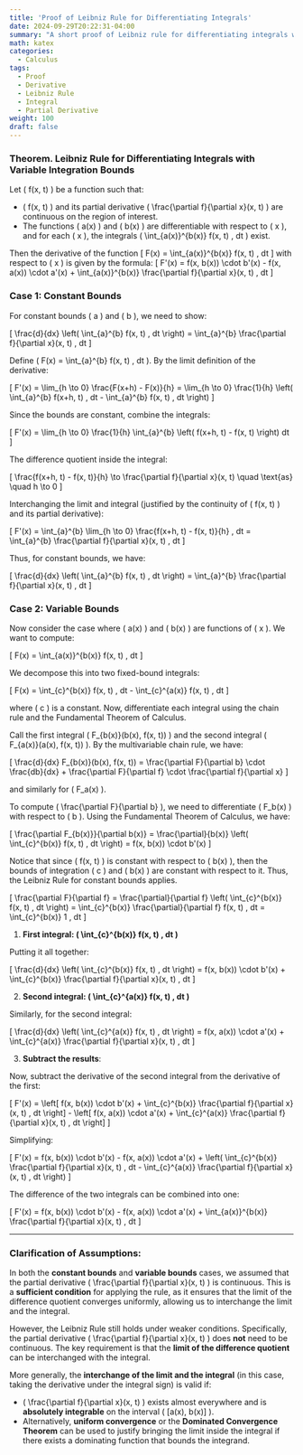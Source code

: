 ```yaml
---
title: 'Proof of Leibniz Rule for Differentiating Integrals'
date: 2024-09-29T20:22:31-04:00
summary: "A short proof of Leibniz rule for differentiating integrals with variable integration bounds."
math: katex
categories:
  - Calculus
tags:
  - Proof
  - Derivative
  - Leibniz Rule
  - Integral
  - Partial Derivative
weight: 100
draft: false
---
```


### Theorem. Leibniz Rule for Differentiating Integrals with Variable Integration Bounds

Let \( f(x, t) \) be a function such that:
- \( f(x, t) \) and its partial derivative \( \frac{\partial f}{\partial x}(x, t) \) are continuous on the region of interest.
- The functions \( a(x) \) and \( b(x) \) are differentiable with respect to \( x \), and for each \( x \), the integrals \( \int_{a(x)}^{b(x)} f(x, t) \, dt \) exist.

Then the derivative of the function
\[
F(x) = \int_{a(x)}^{b(x)} f(x, t) \, dt
\]
with respect to \( x \) is given by the formula:
\[
F'(x) = f(x, b(x)) \cdot b'(x) - f(x, a(x)) \cdot a'(x) + \int_{a(x)}^{b(x)} \frac{\partial f}{\partial x}(x, t) \, dt
\]

### Case 1: Constant Bounds

For constant bounds \( a \) and \( b \), we need to show:

\[
\frac{d}{dx} \left( \int_{a}^{b} f(x, t) \, dt \right) = \int_{a}^{b} \frac{\partial f}{\partial x}(x, t) \, dt
\]

Define \( F(x) = \int_{a}^{b} f(x, t) \, dt \). By the limit definition of the derivative:

\[
F'(x) = \lim_{h \to 0} \frac{F(x+h) - F(x)}{h} = \lim_{h \to 0} \frac{1}{h} \left( \int_{a}^{b} f(x+h, t) \, dt - \int_{a}^{b} f(x, t) \, dt \right)
\]

Since the bounds are constant, combine the integrals:

\[
F'(x) = \lim_{h \to 0} \frac{1}{h} \int_{a}^{b} \left( f(x+h, t) - f(x, t) \right) dt
\]

The difference quotient inside the integral:

\[
\frac{f(x+h, t) - f(x, t)}{h} \to \frac{\partial f}{\partial x}(x, t) \quad \text{as} \quad h \to 0
\]

Interchanging the limit and integral (justified by the continuity of \( f(x, t) \) and its partial derivative):

\[
F'(x) = \int_{a}^{b} \lim_{h \to 0} \frac{f(x+h, t) - f(x, t)}{h} \, dt = \int_{a}^{b} \frac{\partial f}{\partial x}(x, t) \, dt
\]

Thus, for constant bounds, we have:

\[
\frac{d}{dx} \left( \int_{a}^{b} f(x, t) \, dt \right) = \int_{a}^{b} \frac{\partial f}{\partial x}(x, t) \, dt
\]

### Case 2: Variable Bounds

Now consider the case where \( a(x) \) and \( b(x) \) are functions of \( x \). We want to compute:

\[
F(x) = \int_{a(x)}^{b(x)} f(x, t) \, dt
\]

We decompose this into two fixed-bound integrals:

\[
F(x) = \int_{c}^{b(x)} f(x, t) \, dt - \int_{c}^{a(x)} f(x, t) \, dt
\]

where \( c \) is a constant. Now, differentiate each integral using the chain rule and the Fundamental Theorem of Calculus.

Call the first integral \( F_{b(x)}(b(x), f(x, t)) \) and the second integral \( F_{a(x)}(a(x), f(x, t)) \). By the multivariable chain rule, we have:

\[
\frac{d}{dx} F_{b(x)}(b(x), f(x, t)) = \frac{\partial F}{\partial b} \cdot \frac{db}{dx} + \frac{\partial F}{\partial f} \cdot \frac{\partial f}{\partial x}
\]

and similarly for \( F_a(x) \).

To compute \( \frac{\partial F}{\partial b} \), we need to differentiate \( F_b(x) \) with respect to \( b \). Using the Fundamental Theorem of Calculus, we have:

\[
\frac{\partial F_{b(x)}}{\partial b(x)} = \frac{\partial}{b(x)} \left( \int_{c}^{b(x)} f(x, t) \, dt \right) = f(x, b(x)) \cdot b'(x)
\]

Notice that since \( f(x, t) \) is constant with respect to \( b(x) \), then the bounds of integration \( c \) and \( b(x) \) are constant with respect to it. Thus, the Leibniz Rule for constant bounds applies.

\[
\frac{\partial F}{\partial f} = \frac{\partial}{\partial f} \left( \int_{c}^{b(x)} f(x, t) \, dt \right) = \int_{c}^{b(x)} \frac{\partial}{\partial f} f(x, t) \, dt = \int_{c}^{b(x)} 1 \, dt
\]

1. **First integral: \( \int_{c}^{b(x)} f(x, t) \, dt \)**

Putting it all together:

\[
\frac{d}{dx} \left( \int_{c}^{b(x)} f(x, t) \, dt \right) = f(x, b(x)) \cdot b'(x) + \int_{c}^{b(x)} \frac{\partial f}{\partial x}(x, t) \, dt
\]

2. **Second integral: \( \int_{c}^{a(x)} f(x, t) \, dt \)**

Similarly, for the second integral:

\[
\frac{d}{dx} \left( \int_{c}^{a(x)} f(x, t) \, dt \right) = f(x, a(x)) \cdot a'(x) + \int_{c}^{a(x)} \frac{\partial f}{\partial x}(x, t) \, dt
\]

3. **Subtract the results**:

Now, subtract the derivative of the second integral from the derivative of the first:

\[
F'(x) = \left[ f(x, b(x)) \cdot b'(x) + \int_{c}^{b(x)} \frac{\partial f}{\partial x}(x, t) \, dt \right] - \left[ f(x, a(x)) \cdot a'(x) + \int_{c}^{a(x)} \frac{\partial f}{\partial x}(x, t) \, dt \right]
\]

Simplifying:

\[
F'(x) = f(x, b(x)) \cdot b'(x) - f(x, a(x)) \cdot a'(x) + \left( \int_{c}^{b(x)} \frac{\partial f}{\partial x}(x, t) \, dt - \int_{c}^{a(x)} \frac{\partial f}{\partial x}(x, t) \, dt \right)
\]

The difference of the two integrals can be combined into one:

\[
F'(x) = f(x, b(x)) \cdot b'(x) - f(x, a(x)) \cdot a'(x) + \int_{a(x)}^{b(x)} \frac{\partial f}{\partial x}(x, t) \, dt
\]

---

### **Clarification of Assumptions**:

In both the **constant bounds** and **variable bounds** cases, we assumed that the partial derivative \( \frac{\partial f}{\partial x}(x, t) \) is continuous. This is a **sufficient condition** for applying the rule, as it ensures that the limit of the difference quotient converges uniformly, allowing us to interchange the limit and the integral.

However, the Leibniz Rule still holds under weaker conditions. Specifically, the partial derivative \( \frac{\partial f}{\partial x}(x, t) \) does **not** need to be continuous. The key requirement is that the **limit of the difference quotient** can be interchanged with the integral.

More generally, the **interchange of the limit and the integral** (in this case, taking the derivative under the integral sign) is valid if:
- \( \frac{\partial f}{\partial x}(x, t) \) exists almost everywhere and is **absolutely integrable** on the interval \( [a(x), b(x)] \).
- Alternatively, **uniform convergence** or the **Dominated Convergence Theorem** can be used to justify bringing the limit inside the integral if there exists a dominating function that bounds the integrand.